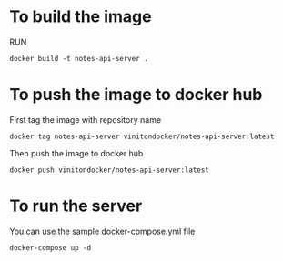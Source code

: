 # To build the image
RUN
```
docker build -t notes-api-server .
```

# To push the image to docker hub
First tag the image with repository name
```
docker tag notes-api-server vinitondocker/notes-api-server:latest
```

Then push the image to docker hub 
```
docker push vinitondocker/notes-api-server:latest
```

# To run the server
You can use the sample docker-compose.yml file

```
docker-compose up -d
```

